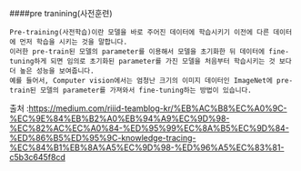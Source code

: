 ####pre tranining(사전훈련)


```
Pre-training(사전학습)이란 모델을 바로 주어진 데이터에 학습시키기 이전에 다른 데이터에 먼저 학습을 시키는 것을 말합니다.
이러한 pre-train된 모델의 parameter를 이용해서 모델을 초기화한 뒤 데이터에 fine-tuning하게 되면 임의로 초기화된 parameter를 가진 모델을 처음부터 학습시키는 것 보다 더 높은 성능을 보여줍니다.
예를 들어서, Computer vision에서는 엄청난 크기의 이미지 데이터인 ImageNet에 pre-train된 모델의 parameter를 가져와서 fine-tuning하는 방법이 있습니다.
```


출처 :https://medium.com/riiid-teamblog-kr/%EB%AC%B8%EC%A0%9C-%EC%9E%84%EB%B2%A0%EB%94%A9%EC%9D%98-%EC%82%AC%EC%A0%84-%ED%95%99%EC%8A%B5%EC%9D%84-%ED%86%B5%ED%95%9C-knowledge-tracing-%EC%84%B1%EB%8A%A5%EC%9D%98-%ED%96%A5%EC%83%81-c5b3c645f8cd
